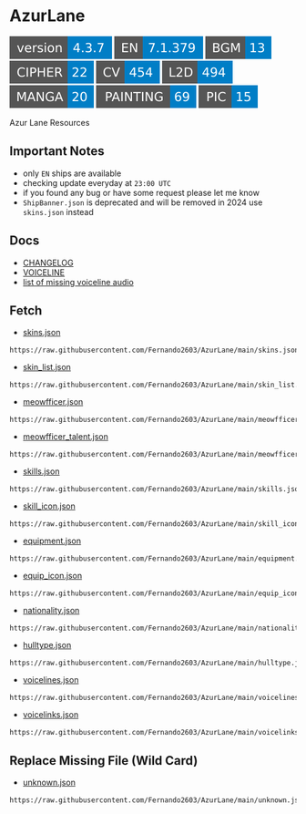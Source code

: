 # AzurLane
![](versions/REPOSITORY.svg)
![](versions/EN.svg)
![](versions/BGM.svg)
![](versions/CIPHER.svg)
![](versions/CV.svg)
![](versions/L2D.svg)
![](versions/MANGA.svg)
![](versions/PAINTING.svg)
![](versions/PIC.svg)

Azur Lane Resources

## Important Notes
- only `EN` ships are available
- checking update everyday at `23:00 UTC`
- if you found any bug or have some request please let me know
- `ShipBanner.json` is deprecated and will be removed in 2024 use `skins.json` instead

## Docs
- [CHANGELOG](https://github.com/Fernando2603/AzurLane/blob/main/docs/CHANGELOG.md)
- [VOICELINE](https://github.com/Fernando2603/AzurLane/blob/main/docs/VOICELINE.md)
- [list of missing voiceline audio](https://github.com/Fernando2603/AzurLane/blob/main/docs/MISSING_VOICELINE.md)

## Fetch
- [skins.json](https://github.com/Fernando2603/AzurLane/blob/main/skins.json)
```
https://raw.githubusercontent.com/Fernando2603/AzurLane/main/skins.json
```
- [skin_list.json](https://github.com/Fernando2603/AzurLane/blob/main/skin_list.json)
```
https://raw.githubusercontent.com/Fernando2603/AzurLane/main/skin_list.json
```
- [meowfficer.json](https://github.com/Fernando2603/AzurLane/blob/main/meowfficer.json)
```
https://raw.githubusercontent.com/Fernando2603/AzurLane/main/meowfficer.json
```
- [meowfficer_talent.json](https://github.com/Fernando2603/AzurLane/blob/main/meowfficer_talent.json)
```
https://raw.githubusercontent.com/Fernando2603/AzurLane/main/meowfficer_talent.json
```
- [skills.json](https://github.com/Fernando2603/AzurLane/blob/main/skills.json)
```
https://raw.githubusercontent.com/Fernando2603/AzurLane/main/skills.json
```
- [skill_icon.json](https://github.com/Fernando2603/AzurLane/blob/main/skill_icon.json)
```
https://raw.githubusercontent.com/Fernando2603/AzurLane/main/skill_icon.json
```
- [equipment.json](https://github.com/Fernando2603/AzurLane/blob/main/equipment.json)
```
https://raw.githubusercontent.com/Fernando2603/AzurLane/main/equipment.json
```
- [equip_icon.json](https://github.com/Fernando2603/AzurLane/blob/main/equip_icon.json)
```
https://raw.githubusercontent.com/Fernando2603/AzurLane/main/equip_icon.json
```
- [nationality.json](https://github.com/Fernando2603/AzurLane/blob/main/nationality.json)
```
https://raw.githubusercontent.com/Fernando2603/AzurLane/main/nationality.json
```
- [hulltype.json](https://github.com/Fernando2603/AzurLane/blob/main/hulltype.json)
```
https://raw.githubusercontent.com/Fernando2603/AzurLane/main/hulltype.json
```
- [voicelines.json](https://github.com/Fernando2603/AzurLane/blob/main/voicelines.json)
```
https://raw.githubusercontent.com/Fernando2603/AzurLane/main/voicelines.json
```
- [voicelinks.json](https://github.com/Fernando2603/AzurLane/blob/main/voicelinks.json)
```
https://raw.githubusercontent.com/Fernando2603/AzurLane/main/voicelinks.json
```

## Replace Missing File (Wild Card)
- [unknown.json](https://github.com/Fernando2603/AzurLane/blob/main/unknown.json)
```
https://raw.githubusercontent.com/Fernando2603/AzurLane/main/unknown.json
```
